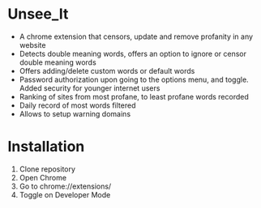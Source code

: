 # Unsee_It
* A chrome extension that censors, update and remove profanity in any website
* Detects double meaning words, offers an option to ignore or censor double meaning words
* Offers adding/delete custom words or default words
* Password authorization upon going to the options menu, and toggle. Added security for younger internet users
* Ranking of sites from most profane, to least profane words recorded
* Daily record of most words filtered
* Allows to setup warning domains

# Installation
1. Clone repository 
2. Open Chrome
3. Go to chrome://extensions/
4. Toggle on Developer Mode





